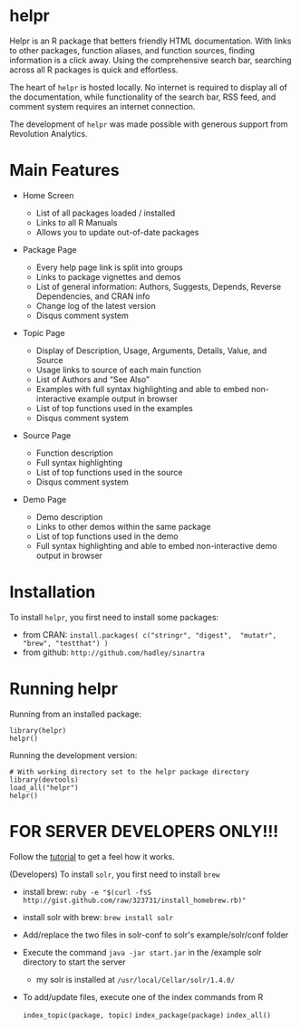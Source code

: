 # helpr

Helpr is an R package that betters friendly HTML documentation. With links to other packages, function aliases, and function sources, finding information is a click away. Using the comprehensive search bar, searching across all R packages is quick and effortless. 

The heart of `helpr` is hosted locally. No internet is required to display all of the documentation, while functionality of the search bar, RSS feed, and comment system requires an internet connection. 

The development of `helpr` was made possible with generous support from Revolution Analytics.

# Main Features

* Home Screen
  * List of all packages loaded / installed
  * Links to all R Manuals
  * Allows you to update out-of-date packages

* Package Page
  * Every help page link is split into groups
  * Links to package vignettes and demos
  * List of general information: Authors, Suggests, Depends, Reverse
    Dependencies, and CRAN info
  * Change log of the latest version
  * Disqus comment system

* Topic Page
  * Display of Description, Usage, Arguments, Details, Value, and Source
  * Usage links to source of each main function
  * List of Authors and “See Also”
  * Examples with full syntax highlighting and able to embed non-interactive
    example output in browser
  * List of top functions used in the examples
  * Disqus comment system

* Source Page
  * Function description
  * Full syntax highlighting
  * List of top functions used in the source
  * Disqus comment system

* Demo Page
  * Demo description
  * Links to other demos within the same package
  * List of top functions used in the demo
  * Full syntax highlighting and able to embed non-interactive demo 
    output in browser
  
# Installation

To install `helpr`, you first need to install some packages:
  * from CRAN: `install.packages( c("stringr", "digest",  "mutatr", "brew", "testthat") )`
  * from github: `http://github.com/hadley/sinartra`

# Running helpr

Running from an installed package:

    library(helpr)
    helpr()

Running the development version:

    # With working directory set to the helpr package directory
    library(devtools)
    load_all("helpr")
    helpr()
    


# FOR SERVER DEVELOPERS ONLY!!!

Follow the [tutorial](http://lucene.apache.org/solr/tutorial.html) to get a feel how it works.

(Developers) To install `solr`, you first need to install `brew`

  * install brew: `ruby -e "$(curl -fsS http://gist.github.com/raw/323731/install_homebrew.rb)"`
  * install solr with brew: `brew install solr`
  
  * Add/replace the two files in solr-conf to solr's example/solr/conf folder
  * Execute the command `java -jar start.jar` in the /example solr directory to start the server
    * my solr is installed at `/usr/local/Cellar/solr/1.4.0/`
  * To add/update files, execute one of the index commands from R

    `index_topic(package, topic)`
    `index_package(package)`
    `index_all()`



